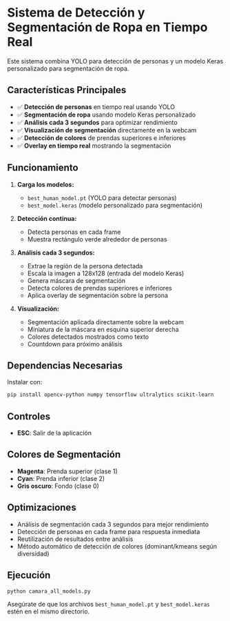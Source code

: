 # Sistema de Detección y Segmentación de Ropa en Tiempo Real

Este sistema combina YOLO para detección de personas y un modelo Keras personalizado para segmentación de ropa.

## Características Principales

- ✅ **Detección de personas** en tiempo real usando YOLO
- ✅ **Segmentación de ropa** usando modelo Keras personalizado
- ✅ **Análisis cada 3 segundos** para optimizar rendimiento
- ✅ **Visualización de segmentación** directamente en la webcam
- ✅ **Detección de colores** de prendas superiores e inferiores
- ✅ **Overlay en tiempo real** mostrando la segmentación

## Funcionamiento

1. **Carga los modelos:**
   - `best_human_model.pt` (YOLO para detectar personas)
   - `best_model.keras` (modelo personalizado para segmentación)

2. **Detección continua:**
   - Detecta personas en cada frame
   - Muestra rectángulo verde alrededor de personas

3. **Análisis cada 3 segundos:**
   - Extrae la región de la persona detectada
   - Escala la imagen a 128x128 (entrada del modelo Keras)
   - Genera máscara de segmentación
   - Detecta colores de prendas superiores e inferiores
   - Aplica overlay de segmentación sobre la persona

4. **Visualización:**
   - Segmentación aplicada directamente sobre la webcam
   - Miniatura de la máscara en esquina superior derecha
   - Colores detectados mostrados como texto
   - Countdown para próximo análisis

## Dependencias Necesarias

Instalar con:
```bash
pip install opencv-python numpy tensorflow ultralytics scikit-learn
```

## Controles

- **ESC**: Salir de la aplicación

## Colores de Segmentación

- **Magenta**: Prenda superior (clase 1)
- **Cyan**: Prenda inferior (clase 2)
- **Gris oscuro**: Fondo (clase 0)

## Optimizaciones

- Análisis de segmentación cada 3 segundos para mejor rendimiento
- Detección de personas en cada frame para respuesta inmediata
- Reutilización de resultados entre análisis
- Método automático de detección de colores (dominant/kmeans según diversidad)

## Ejecución

```bash
python camara_all_models.py
```

Asegúrate de que los archivos `best_human_model.pt` y `best_model.keras` estén en el mismo directorio.
